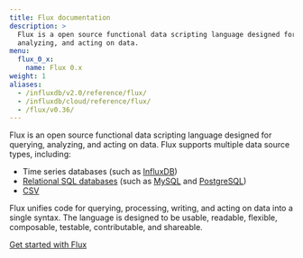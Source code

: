 ```yaml
---
title: Flux documentation
description: >
  Flux is a open source functional data scripting language designed for querying,
  analyzing, and acting on data.
menu:
  flux_0_x:
    name: Flux 0.x
weight: 1
aliases:
  - /influxdb/v2.0/reference/flux/
  - /influxdb/cloud/reference/flux/
  - /flux/v0.36/
---
```


Flux is an open source functional data scripting language designed for querying,
analyzing, and acting on data.
Flux supports multiple data source types, including:

- Time series databases (such as [InfluxDB](/flux/v0.x/query-data/influxdb/))
- [Relational SQL databases](/flux/v0.x/query-data/sql/)
  (such as [MySQL](/flux/v0.x/query-data/sql/mysql/) and [PostgreSQL](/flux/v0.x/query-data/sql/postgresql/))
- [CSV](/flux/v0.x/query-data/csv/)
<!-- - **Prometheus-formatted metrics** from HTTP-accessible endpoints -->

Flux unifies code for querying, processing, writing, and acting on data into a single syntax.
The language is designed to be usable, readable, flexible, composable, testable, contributable, and shareable.

<a href="/flux/v0.x/get-started/" class="btn">Get started with Flux</a>
